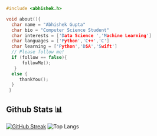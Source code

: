 
```cpp
#include <abhishek.h>

void about(){
  char name = "Abhishek Gupta"
  char bio = "Computer Science Student"
  char interests = ['Data Science ','Machine Learning']
  char languages = ['Python','C++','C']
  char learning = ['Python','DSA','Swift']
  // Please follow me!
  if (follow == false){
      followMe();
   }
  else {
     thankYou();
  }
 }
```


## Github Stats 📊
[![GitHub Streak](https://github-readme-streak-stats.herokuapp.com?user=thatsabhishek&theme=nord&border_radius=5.1)](https://git.io/streak-stats)
![Top Langs](https://github-readme-stats.vercel.app/api/top-langs/?username=thatsabhishek&layout=compact&theme=nord)
